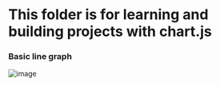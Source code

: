 # This folder is for learning and building projects with chart.js

### Basic line graph
![image](https://user-images.githubusercontent.com/62846961/182035685-302567db-188a-4acb-aa56-1258cdfe4eed.png)
